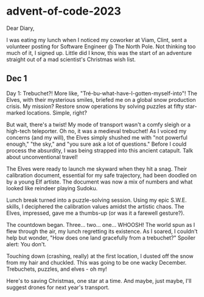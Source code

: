 # advent-of-code-2023

Dear Diary,

I was eating my lunch when I noticed my coworker at Viam, Clint, sent a volunteer posting for Software Engineer @ The North Pole. Not thinking too much of it, I signed up. Little did I know, this was the start of an adventure straight out of a mad scientist's Christmas wish list.

## Dec 1

Day 1: Trebuchet?! More like, "Tré-bu-what-have-I-gotten-myself-into"! The Elves, with their mysterious smiles, briefed me on a global snow production crisis. My mission? Restore snow operations by solving puzzles at fifty star-marked locations. Simple, right?

But wait, there's a twist! My mode of transport wasn't a comfy sleigh or a high-tech teleporter. Oh no, it was a medieval trebuchet! As I voiced my concerns (and my will), the Elves simply shushed me with "not powerful enough," "the sky," and "you sure ask a lot of questions." Before I could process the absurdity, I was being strapped into this ancient catapult. Talk about unconventional travel!

The Elves were ready to launch me skyward when they hit a snag. Their calibration document, essential for my safe trajectory, had been doodled on by a young Elf artiste. The document was now a mix of numbers and what looked like reindeer playing Sudoku.

Lunch break turned into a puzzle-solving session. Using my epic S.W.E. skills, I deciphered the calibration values amidst the artistic chaos. The Elves, impressed, gave me a thumbs-up (or was it a farewell gesture?).

The countdown began. Three... two... one... WHOOSH! The world spun as I flew through the air, my lunch regretting its existence. As I soared, I couldn't help but wonder, "How does one land gracefully from a trebuchet?" Spoiler alert: You don't.

Touching down (crashing, really) at the first location, I dusted off the snow from my hair and chuckled. This was going to be one wacky December. Trebuchets, puzzles, and elves - oh my!

Here's to saving Christmas, one star at a time. And maybe, just maybe, I'll suggest drones for next year's transport.